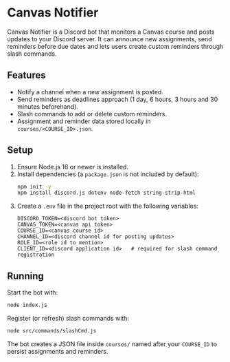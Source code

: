 # Canvas Notifier

Canvas Notifier is a Discord bot that monitors a Canvas course and posts updates to your Discord server. It can announce new assignments, send reminders before due dates and lets users create custom reminders through slash commands.

## Features

- Notify a channel when a new assignment is posted.
- Send reminders as deadlines approach (1 day, 6 hours, 3 hours and 30 minutes beforehand).
- Slash commands to add or delete custom reminders.
- Assignment and reminder data stored locally in `courses/<COURSE_ID>.json`.

## Setup

1. Ensure Node.js 16 or newer is installed.
2. Install dependencies (a `package.json` is not included by default):
   ```bash
   npm init -y
   npm install discord.js dotenv node-fetch string-strip-html
   ```
3. Create a `.env` file in the project root with the following variables:
   ```
   DISCORD_TOKEN=<discord bot token>
   CANVAS_TOKEN=<canvas api token>
   COURSE_ID=<canvas course id>
   CHANNEL_ID=<discord channel id for posting updates>
   ROLE_ID=<role id to mention>
   CLIENT_ID=<discord application id>   # required for slash command registration
   ```

## Running

Start the bot with:
```bash
node index.js
```

Register (or refresh) slash commands with:
```bash
node src/commands/slashCmd.js
```

The bot creates a JSON file inside `courses/` named after your `COURSE_ID` to persist assignments and reminders.
